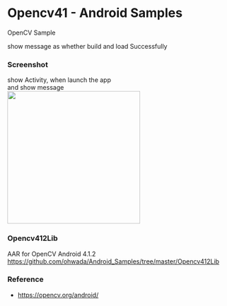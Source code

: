 Opencv41 - Android Samples
===============

OpenCV Sample <br/>

show message as whether build and load Successfully <br/>

### Screenshot <br/>
show Activity, when launch the app <br/>
and show message <br/>
<image src="https://raw.githubusercontent.com/ohwada/Android_Samples/master/Opencv41/screenshot/opencv41_main.png" width="300" /><br/>

### Opencv412Lib <br/>
AAR for OpenCV Android 4.1.2 <br/>
https://github.com/ohwada/Android_Samples/tree/master/Opencv412Lib <br/>

### Reference <br/>
- https://opencv.org/android/



